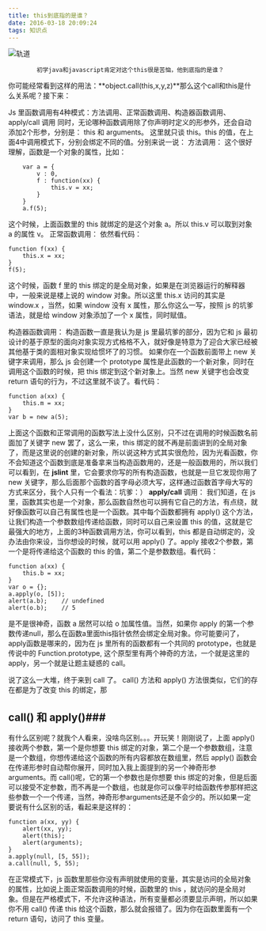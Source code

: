 ```yaml
---
title: this到底指的是谁？
date: 2016-03-18 20:09:24
tags: 知识点
---
```


![轨道][3]

            初学java和javascript肯定对这个this很是苦恼，他到底指的是谁？
<!--more-->
你可能经常看到这样的用法：**object.call(this,x,y,z)**那么这个call和this是什么关系呢？接下来：

Js 里函数调用有4种模式：方法调用、正常函数调用、构造器函数调用、apply/call 调用
同时，无论哪种函数调用除了你声明时定义的形参外，还会自动添加2个形参，分别是： this 和 arguments。
这里就只谈 this。this 的值，在上面4中调用模式下，分别会绑定不同的值。分别来说一说：
方法调用：
这个很好理解，函数是一个对象的属性，比如：

        var a = {
            v : 0,
            f : function(xx) {
                this.v = xx;
            }
        }
        a.f(5);

这个时候，上面函数里的 this 就绑定的是这个对象 a。所以 this.v 可以取到对象 a 的属性 v。
正常函数调用：
依然看代码：

    function f(xx) {
        this.x = xx;
    }
    f(5);

这个时候，函数 f 里的 this 绑定的是全局对象，如果是在浏览器运行的解释器中，一般来说是楼上说的 window 对象。所以这里 this.x 访问的其实是 window.x ，当然，如果 window 没有 x 属性，那么你这么一写，按照 js 的坑爹语法，就是给 window 对象添加了一个 x 属性，同时赋值。

构造器函数调用：
构造函数一直是我认为是 js 里最坑爹的部分，因为它和 js 最初设计的基于原型的面向对象实现方式格格不入，就好像是特意为了迎合大家已经被其他基于类的面相对象实现给惯坏了的习惯。
如果你在一个函数前面带上 new 关键字来调用，那么 js 会创建一个 prototype 属性是此函数的一个新对象，同时在调用这个函数的时候，把 this 绑定到这个新对象上。当然 new 关键字也会改变 return 语句的行为，不过这里就不谈了。看代码：

    function a(xx) {
        this.m = xx;
    }
    var b = new a(5);

上面这个函数和正常调用的函数写法上没什么区别，只不过在调用的时候函数名前面加了关键字 new 罢了，这么一来，this 绑定的就不再是前面讲到的全局对象了，而是这里说的创建的新对象，所以说这种方式其实很危险，因为光看函数，你不会知道这个函数到底是准备拿来当构造函数用的，还是一般函数用的，所以我们可以看到，在 **jslint** 里，它会要求你写的所有构造函数，也就是一旦它发现你用了 new 关键字，那么后面那个函数的首字母必须大写，这样通过函数首字母大写的方式来区分，我个人只有一个看法：坑爹：）
**apply/call** 调用：
我们知道，在 js 里，函数其实也是一个对象，那么函数自然也可以拥有它自己的方法，有点绕，就好像函数可以自己有属性也是一个函数。其中每个函数都拥有 apply() 这个方法，让我们构造一个参数数组传递给函数，同时可以自己来设置 this 的值，这就是它最强大的地方，上面的3种函数调用方法，你可以看到，this 都是自动绑定的，没办法由你来设，当你想设的时候，就可以用 apply() 了。apply 接收2个参数，第一个是将传递给这个函数的 this 的值，第二个是参数数组。看代码：

    function a(xx) {
        this.b = xx;
    }
    var o = {};
    a.apply(o, [5]);
    alert(a.b);    // undefined
    alert(o.b);    // 5

是不是很神奇，函数 a 居然可以给 o 加属性值。当然，如果你 apply 的第一个参数传递null，那么在函数a里面this指针依然会绑定全局对象。你可能要问了，apply函数是哪来的，因为在 js 里所有的函数都有一个共同的 prototype，也就是传说中的 Function.prototype, 这个原型里有两个神奇的方法，一个就是这里的apply，另一个就是让题主疑惑的 call。

说了这么一大堆，终于来到 call 了。
call() 方法和 apply() 方法很类似，它们的存在都是为了改变 this 的绑定，那

## call() 和 apply()###

有什么区别呢？就我个人看来，没啥鸟区别。。。开玩笑！刚刚说了，上面 apply() 接收两个参数，第一个是你想要 this 绑定的对象，第二个是一个参数数组，注意是一个数组，你想传递给这个函数的所有内容都放在数组里，然后 apply() 函数会在传递形参时自动帮你展开，同时加入我上面提到的另一个神奇形参arguments。而 call()呢，它的第一个参数也是你想要 this 绑定的对象，但是后面可以接受不定参数，而不再是一个数组，也就是你可以像平时给函数传参那样把这些参数一个一个传递，当然，神奇形参arguments还是不会少的。所以如果一定要说有什么区别的话，看起来是这样的：

    function a(xx, yy) {
        alert(xx, yy);
        alert(this);
        alert(arguments);
    }
    a.apply(null, [5, 55]);
    a.call(null, 5, 55);

在正常模式下，js 函数里那些你没有声明就使用的变量，其实是访问的全局对象的属性，比如说上面正常函数调用的时候，函数里的 this ，就访问的是全局对象。但是在严格模式下，不允许这种语法，所有变量都必须要显示声明，所以如果你不用 call() 传递 this 给这个函数，那么就会报错了。因为你在函数里面有一个 return 语句，访问了 this 变量。




[3]: http://7xsgf8.com1.z0.glb.clouddn.com/image/bgguidao.jpg
